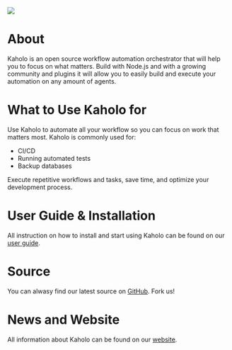 [![][LogoImage]][website] 

# About
Kaholo is an open source workflow automation orchestrator that will help you to focus on what matters.
Build with Node.js and with a growing community and plugins it will allow you to easily build and execute your automation on any amount of agents.

# What to Use Kaholo for

Use Kaholo to automate all your workflow so you can focus on work that matters most. Kaholo is commonly used for:
- CI/CD 
- Running automated tests
- Backup databases

Execute repetitive workflows and tasks, save time, and optimize your development process.

# User Guide & Installation
All instruction on how to install and start using Kaholo can be found on our [user guide][UserGuide].

# Source
You can alwasy find our latest source on [GitHub]. Fork us!

# News and Website
All information about Kaholo can be found on our [website].


[LogoImage]: /logo.png
[GitHub]: https://github.com/Kaholo/PM-server
[website]: https://kaholo.io/
[UserGuide]: https://www.kaholo.io/documents/kaholo-user-guide/
